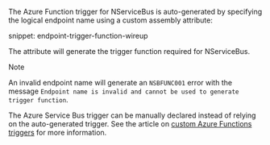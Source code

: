 The Azure Function trigger for NServiceBus is auto-generated by specifying the logical endpoint name using a custom assembly attribute:

snippet: endpoint-trigger-function-wireup

The attribute will generate the trigger function required for NServiceBus.

> [!NOTE]
> An invalid endpoint name will generate an `NSBFUNC001` error with the message `Endpoint name is invalid and cannot be used to generate trigger function`.

The Azure Service Bus trigger can be manually declared instead of relying on the auto-generated trigger. See the article on [custom Azure Functions triggers](/nservicebus/hosting/azure-functions-service-bus/in-process/custom-triggers.md) for more information.